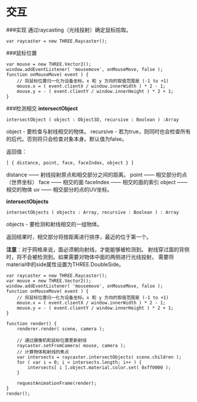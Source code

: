交互
===
###实现
通过raycasting（光线投射）确定鼠标拾取。

	var raycaster = new THREE.Raycaster();

###鼠标位置

	var mouse = new THREE.Vector2();
	window.addEventListener( 'mousemove', onMouseMove, false );
	function onMouseMove( event ) {
		// 将鼠标位置归一化为设备坐标。x 和 y 方向的取值范围是 (-1 to +1)
		mouse.x = ( event.clientX / window.innerWidth ) * 2 - 1;
		mouse.y = - ( event.clientY / window.innerHeight ) * 2 + 1;
	}
###检测相交
**intersectObject**

	intersectObject ( object : Object3D, recursive : Boolean ) :Array
object - 要检查与射线相交的物体。
recursive - 若为true，则同时也会检查所有的后代。否则将只会检查对象本身。默认值为false。

返回值：

```
[ { distance, point, face, faceIndex, object } ]
```
distance —— 射线投射原点和相交部分之间的距离。
point —— 相交部分的点（世界坐标）
face —— 相交的面
faceIndex —— 相交的面的索引
object —— 相交的物体
uv —— 相交部分的点的UV坐标。

**intersectObjects**
```
intersectObjects ( objects : Array, recursive : Boolean ) : Array
```
objects - 要检测和射线相交的一组物体。

返回结果时，相交部分将按距离进行排序，最近的位于第一个。

**注意**：对于网格来说，面必须朝向射线，才能能够被检测到。 射线穿过面的背侧时，将不会被检测到。如果需要对物体中面的两侧进行光线投射， 需要将material中的side属性设置为THREE.DoubleSide。


```
var raycaster = new THREE.Raycaster();
var mouse = new THREE.Vector2();
window.addEventListener( 'mousemove', onMouseMove, false );
function onMouseMove( event ) {
	// 将鼠标位置归一化为设备坐标。x 和 y 方向的取值范围是 (-1 to +1)
	mouse.x = ( event.clientX / window.innerWidth ) * 2 - 1;
	mouse.y = - ( event.clientY / window.innerHeight ) * 2 + 1;
}

function render() {
	renderer.render( scene, camera );

	// 通过摄像机和鼠标位置更新射线
	raycaster.setFromCamera( mouse, camera );
	// 计算物体和射线的焦点
	var intersects = raycaster.intersectObjects( scene.children );
	for ( var i = 0; i < intersects.length; i++ ) {
		intersects[ i ].object.material.color.set( 0xff0000 );
	}
	
	requestAnimationFrame(render);
}
render();

```